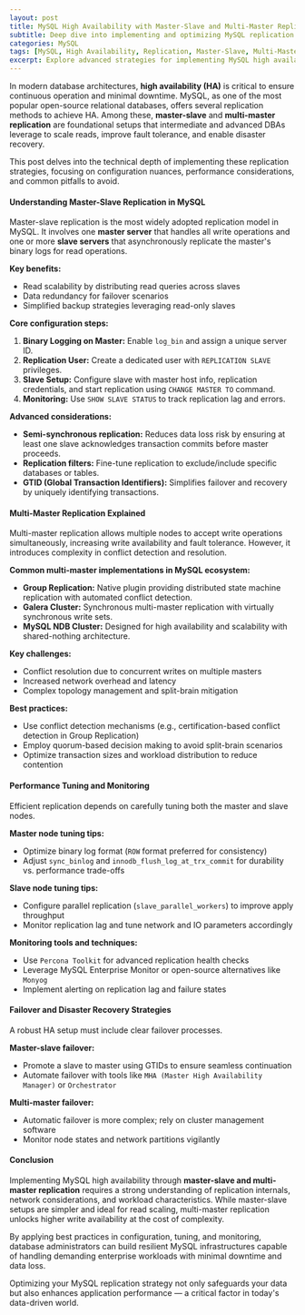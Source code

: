 ```yaml
---
layout: post
title: MySQL High Availability with Master-Slave and Multi-Master Replication Techniques
subtitle: Deep dive into implementing and optimizing MySQL replication for robust high availability setups
categories: MySQL
tags: [MySQL, High Availability, Replication, Master-Slave, Multi-Master, Database Scaling, Fault Tolerance]
excerpt: Explore advanced strategies for implementing MySQL high availability using master-slave and multi-master replication. Learn best practices for configuration, conflict resolution, and performance optimization.
---
```

In modern database architectures, **high availability (HA)** is critical to ensure continuous operation and minimal downtime. MySQL, as one of the most popular open-source relational databases, offers several replication methods to achieve HA. Among these, **master-slave** and **multi-master replication** are foundational setups that intermediate and advanced DBAs leverage to scale reads, improve fault tolerance, and enable disaster recovery.

This post delves into the technical depth of implementing these replication strategies, focusing on configuration nuances, performance considerations, and common pitfalls to avoid.

#### Understanding Master-Slave Replication in MySQL

Master-slave replication is the most widely adopted replication model in MySQL. It involves one **master server** that handles all write operations and one or more **slave servers** that asynchronously replicate the master's binary logs for read operations.

**Key benefits:**
- Read scalability by distributing read queries across slaves
- Data redundancy for failover scenarios
- Simplified backup strategies leveraging read-only slaves

**Core configuration steps:**
1. **Binary Logging on Master:** Enable `log_bin` and assign a unique server ID.
2. **Replication User:** Create a dedicated user with `REPLICATION SLAVE` privileges.
3. **Slave Setup:** Configure slave with master host info, replication credentials, and start replication using `CHANGE MASTER TO` command.
4. **Monitoring:** Use `SHOW SLAVE STATUS` to track replication lag and errors.

**Advanced considerations:**
- **Semi-synchronous replication:** Reduces data loss risk by ensuring at least one slave acknowledges transaction commits before master proceeds.
- **Replication filters:** Fine-tune replication to exclude/include specific databases or tables.
- **GTID (Global Transaction Identifiers):** Simplifies failover and recovery by uniquely identifying transactions.

#### Multi-Master Replication Explained

Multi-master replication allows multiple nodes to accept write operations simultaneously, increasing write availability and fault tolerance. However, it introduces complexity in conflict detection and resolution.

**Common multi-master implementations in MySQL ecosystem:**
- **Group Replication:** Native plugin providing distributed state machine replication with automated conflict detection.
- **Galera Cluster:** Synchronous multi-master replication with virtually synchronous write sets.
- **MySQL NDB Cluster:** Designed for high availability and scalability with shared-nothing architecture.

**Key challenges:**
- Conflict resolution due to concurrent writes on multiple masters
- Increased network overhead and latency
- Complex topology management and split-brain mitigation

**Best practices:**
- Use conflict detection mechanisms (e.g., certification-based conflict detection in Group Replication)
- Employ quorum-based decision making to avoid split-brain scenarios
- Optimize transaction sizes and workload distribution to reduce contention

#### Performance Tuning and Monitoring

Efficient replication depends on carefully tuning both the master and slave nodes.

**Master node tuning tips:**
- Optimize binary log format (`ROW` format preferred for consistency)
- Adjust `sync_binlog` and `innodb_flush_log_at_trx_commit` for durability vs. performance trade-offs

**Slave node tuning tips:**
- Configure parallel replication (`slave_parallel_workers`) to improve apply throughput
- Monitor replication lag and tune network and IO parameters accordingly

**Monitoring tools and techniques:**
- Use `Percona Toolkit` for advanced replication health checks
- Leverage MySQL Enterprise Monitor or open-source alternatives like `Monyog`
- Implement alerting on replication lag and failure states

#### Failover and Disaster Recovery Strategies

A robust HA setup must include clear failover processes.

**Master-slave failover:**
- Promote a slave to master using GTIDs to ensure seamless continuation
- Automate failover with tools like `MHA (Master High Availability Manager)` or `Orchestrator`

**Multi-master failover:**
- Automatic failover is more complex; rely on cluster management software
- Monitor node states and network partitions vigilantly

#### Conclusion

Implementing MySQL high availability through **master-slave and multi-master replication** requires a strong understanding of replication internals, network considerations, and workload characteristics. While master-slave setups are simpler and ideal for read scaling, multi-master replication unlocks higher write availability at the cost of complexity.

By applying best practices in configuration, tuning, and monitoring, database administrators can build resilient MySQL infrastructures capable of handling demanding enterprise workloads with minimal downtime and data loss.

Optimizing your MySQL replication strategy not only safeguards your data but also enhances application performance — a critical factor in today's data-driven world.

